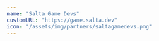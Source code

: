 ```yaml
---
name: "Salta Game Devs"
customURL: "https://game.salta.dev"
icon: "/assets/img/partners/saltagamedevs.png"
---
```

